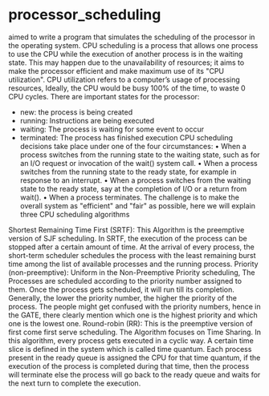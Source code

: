 # processor_scheduling

aimed to write a program that simulates the scheduling of the processor 
in the operating system. CPU scheduling is a process that allows one process to use 
the CPU while the execution of another process is in the waiting state. This may 
happen due to the unavailability of resources; it aims to make the processor efficient 
and make maximum use of its "CPU utilization". CPU utilization refers to a 
computer’s usage of processing resources, Ideally, the CPU would be busy 100% of 
the time, to waste 0 CPU cycles.
There are important states for the processor:
- new: the process is being created
- running: Instructions are being executed
- waiting: The process is waiting for some event to occur
- terminated: The process has finished execution
CPU scheduling decisions take place under one of the four circumstances:
• When a process switches from the running state to the waiting state, such 
as for an I/O request or invocation of the wait() system call.
• When a process switches from the running state to the ready state, for 
example in response to an interrupt.
• When a process switches from the waiting state to the ready state, say at 
the completion of I/O or a return from wait().
• When a process terminates.
The challenge is to make the overall system as "efficient" and "fair" as possible, here 
we will explain three CPU scheduling algorithms

Shortest Remaining Time First (SRTF): This Algorithm is the preemptive 
version of SJF scheduling. In SRTF, the execution of the process can be stopped 
after a certain amount of time. At the arrival of every process, the short-term 
scheduler schedules the process with the least remaining burst time among the list of 
available processes and the running process.
Priority (non-preemptive): Uniform in the Non-Preemptive Priority scheduling, The 
Processes are scheduled according to the priority number assigned to them. Once 
the process gets scheduled, it will run till its completion. Generally, the lower the 
priority number, the higher the priority of the process. The people might get confused 
with the priority numbers, hence in the GATE, there clearly mention which one is the 
highest priority and which one is the lowest one.
Round-robin (RR): This is the preemptive version of first come first serve 
scheduling. The Algorithm focuses on Time Sharing. In this algorithm, every 
process gets executed in a cyclic way. A certain time slice is defined in the system which is called time quantum. Each process present in the ready 
queue is assigned the CPU for that time quantum, if the execution of the 
process is completed during that time, then the process will terminate else the 
process will go back to the ready queue and waits for the next turn to 
complete the execution.
